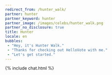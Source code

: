 ```yaml
---
redirect_from: /hunter_walk/
partner: hunter
partner_keyword: hunter
partner_image: /images/celebs/hunter_walk.png
partner_no_disclosure: true
title: Hunter
locale: en
bubbles:
 - "Hey, it's Hunter Walk."
 - "Thanks for checking out HelloVote with me."
 - "Let's get started."
---
```

{% include chat.html %}
